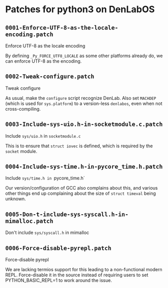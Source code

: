# Patches for python3 on DenLabOS

## `0001-Enforce-UTF-8-as-the-locale-encoding.patch`

Enforce UTF-8 as the locale encoding

By defining `_Py_FORCE_UTF8_LOCALE` as some other platforms already do,
we can enforce UTF-8 as the encoding.

## `0002-Tweak-configure.patch`

Tweak configure

As usual, make the `configure` script recognize DenLab. Also set
`MACHDEP` (which is used for `sys.platform`) to a version-less
`denlabos`, even when not cross-compiling.


## `0003-Include-sys-uio.h-in-socketmodule.c.patch`

Include `sys/uio.h` in `socketmodule.c`

This is to ensure that `struct iovec` is defined, which is required by
the `socket` module.

## `0004-Include-sys-time.h-in-pycore_time.h.patch`

Include `sys/time.h in `pycore_time.h`

Our version/configuration of GCC also complains about this, and various
other things end up complaining about the size of `struct timeval` being
unknown.

## `0005-Don-t-include-sys-syscall.h-in-mimalloc.patch`

Don't include `sys/syscall.h` in mimalloc


## `0006-Force-disable-pyrepl.patch`

Force-disable pyrepl

We are lacking termios support for this leading to a non-functional
modern REPL. Force-disable it in the source instead of requiring users
to set PYTHON_BASIC_REPL=1 to work around the issue.

